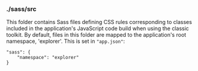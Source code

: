 ### ./sass/src

This folder contains Sass files defining CSS rules corresponding to classes
included in the application's JavaScript code build when using the classic toolkit.
By default, files in this folder are mapped to the application's root namespace, 'explorer'.
This is set in `"app.json"`:

    "sass": {
        "namespace": "explorer"
    }